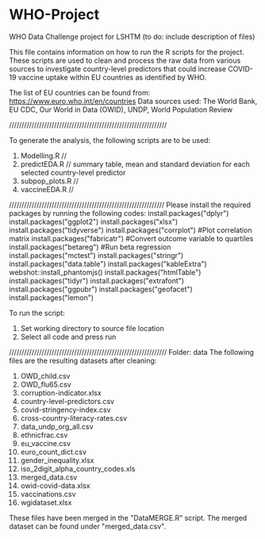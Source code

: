 # WHO-Project
WHO Data Challenge project for LSHTM
(to do: include description of files)

This file contains information on how to run the R scripts for the project.
These scripts are used to clean and process the raw data from various sources to investigate country-level predictors that could increase COVID-19 vaccine uptake within EU countries as identified by WHO.

The list of EU countries can be found from: https://www.euro.who.int/en/countries
Data sources used: The World Bank, EU CDC, Our World in Data (OWID), UNDP, World Population Review

///////////////////////////////////////////////////////////////

To generate the analysis, the following scripts are to be used:
1. Modelling.R
// 
2. predictEDA.R
// summary table, mean and standard deviation for each selected country-level predictor 
3. subpop_plots.R
//
4. vaccineEDA.R
//

//////////////////////////////////////////////////////////////
Please install the required packages by running the following codes:
install.packages("dplyr")
install.packages("ggplot2")
install.packages("xlsx")
install.packages("tidyverse")
install.packages("corrplot") #Plot correlation matrix 
install.packages("fabricatr") #Convert outcome variable to quartiles 
install.packages("betareg") #Run beta regression 
install.packages("mctest")
install.packages("stringr")
install.packages("data.table")
install.packages("kableExtra")
webshot::install_phantomjs()
install.packages("htmlTable")
install.packages("tidyr")
install.packages("extrafont")
install.packages("ggpubr")
install.packages("geofacet")
install.packages("lemon")


To run the script:
1. Set working directory to source file location
2. Select all code and press run

///////////////////////////////////////////////////////////////
Folder: data
The following files are the resulting datasets after cleaning:
1. OWD_child.csv
2. OWD_flu65.csv
3. corruption-indicator.xlsx
4. country-level-predictors.csv
5. covid-stringency-index.csv
6. cross-country-literacy-rates.csv
7. data_undp_org_all.csv
8. ethnicfrac.csv
9. eu_vaccine.csv
10. euro_count_dict.csv
11. gender_inequality.xlsx
12. iso_2digit_alpha_country_codes.xls
13. merged_data.csv
14. owid-covid-data.xlsx
15. vaccinations.csv
16. wgidataset.xlsx

These files have been merged in the "DataMERGE.R" script.
The merged dataset can be found under "merged_data.csv".
